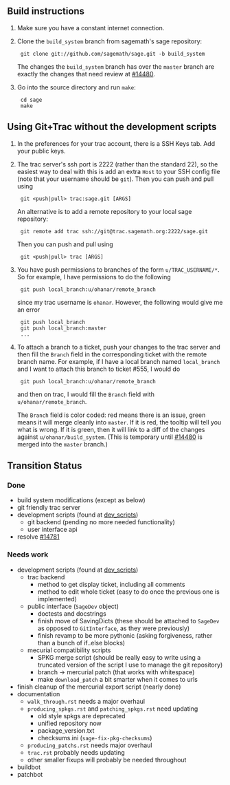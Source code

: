 ## Build instructions

1. Make sure you have a constant internet connection.
1. Clone the `build_system` branch from sagemath's sage repository:

        git clone git://github.com/sagemath/sage.git -b build_system

   The changes the `build_system` branch has over the `master` branch
   are exactly the changes that need review at [#14480](http://trac.sagemath.org/14480).

1. Go into the source directory and run `make`:

        cd sage
        make

## Using Git+Trac without the development scripts

1. In the preferences for your trac account, there is a SSH Keys tab. Add your public keys.

1. The trac server's ssh port is 2222 (rather than the standard 22), so
   the easiest way to deal with this is add an extra `Host` to your SSH config file (note
   that your username should be `git`). Then you can push and pull using

        git <push|pull> trac:sage.git [ARGS]

   An alternative is to add a remote repository to your local sage repository:

        git remote add trac ssh://git@trac.sagemath.org:2222/sage.git

   Then you can push and pull using

        git <push|pull> trac [ARGS]

1. You have push permissions to branches of the form `u/TRAC_USERNAME/*`. So for
   example, I have permissions to do the following

        git push local_branch:u/ohanar/remote_branch

   since my trac username is `ohanar`. However, the following would give me an error

        git push local_branch
        git push local_branch:master
        ...

1. To attach a branch to a ticket, push your changes to the trac server and
   then fill the `Branch` field in the corresponding ticket with the remote branch
   name. For example, if I have a local branch named `local_branch` and I want to
   attach this branch to ticket #555, I would do

        git push local_branch:u/ohanar/remote_branch

   and then on trac, I would fill the `Branch` field with `u/ohanar/remote_branch`.

   The `Branch` field is color coded: red means there is an issue, green means it will
   merge cleanly into `master`. If it is red, the tooltip will tell you what is wrong.
   If it is green, then it will link to a diff of the changes against
   `u/ohanar/build_system`. (This is temporary until
   [#14480](http://trac.sagemath.org/14480) is merged into the `master` branch.)

## Transition Status

### Done

- build system modifications (except as below)
- git friendly trac server
- development scripts (found at [dev_scripts](https://github.com/ohanar/sage/tree/dev_scripts))
    * git backend (pending no more needed functionality)
    * user interface api
- resolve [#14781](http://trac.sagemath.org/14781)

### Needs work

- development scripts (found at [dev_scripts](https://github.com/ohanar/sage/tree/dev_scripts))
    * trac backend
        + method to get display ticket, including all comments
        + method to edit whole ticket (easy to do once the previous one is implemented)
    * public interface (`SageDev` object)
        + doctests and docstrings
        + finish move of SavingDicts (these should be attached to `SageDev` as opposed to `GitInterface`, as they were previously)
        + finish revamp to be more pythonic (asking forgiveness, rather than a bunch of if..else blocks)
    * mecurial compatibility scripts
        + SPKG merge script (should be really easy to write using a truncated version of the script I use to manage the git repository)
        + branch -> mercurial patch (that works with whitespace)
        + make `download_patch` a bit smarter when it comes to urls
- finish cleanup of the mercurial export script (nearly done)
- documentation
    * `walk_through.rst` needs a major overhaul
    * `producing_spkgs.rst` and `patching_spkgs.rst` need updating
        + old style spkgs are deprecated
        + unified repository now
        + package_version.txt
        + checksums.ini (`sage-fix-pkg-checksums`)
    * `producing_patchs.rst` needs major overhaul
    * `trac.rst` probably needs updating
    * other smaller fixups will probably be needed throughout
- buildbot
- patchbot